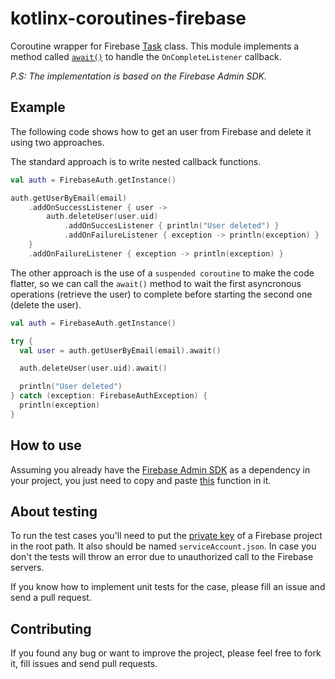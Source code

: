 # kotlinx-coroutines-firebase

Coroutine wrapper for Firebase [Task](https://firebase.google.com/docs/reference/admin/java/reference/com/google/firebase/tasks/Task) class.
This module implements a method called [`await()`](src/main/kotlin/kotlinx/coroutines/experimental/firebase/TaskApiTest.kt) to handle the `OnCompleteListener` callback.

_P.S: The implementation is based on the Firebase Admin SDK._

## Example

The following code shows how to get an user from Firebase and delete it using two approaches.

The standard approach is to write nested callback functions.

```kotlin
val auth = FirebaseAuth.getInstance()

auth.getUserByEmail(email)
    .addOnSuccessListener { user ->
        auth.deleteUser(user.uid)
            .addOnSuccesListener { println("User deleted") }
            .addOnFailureListener { exception -> println(exception) }
    }
    .addOnFailureListener { exception -> println(exception) }
```

The other approach is the use of a `suspended coroutine` to make the code flatter, so we can call the `await()` method
to wait the first asyncronous operations (retrieve the user) to complete before starting the second one (delete the user).

```kotlin
val auth = FirebaseAuth.getInstance()

try {
  val user = auth.getUserByEmail(email).await()

  auth.deleteUser(user.uid).await()

  println("User deleted")
} catch (exception: FirebaseAuthException) {
  println(exception)
}
```

## How to use

Assuming you already have the [Firebase Admin SDK](https://github.com/firebase/firebase-admin-java) as a dependency in your project, you just need to copy and paste [this](src/main/kotlin/kotlinx/coroutines/experimental/firebase/TaskApiTest.kt) function in it.

## About testing

To run the test cases you'll need to put the [private key](https://firebase.google.com/docs/admin/setup#add_firebase_to_your_app) of a Firebase project in the root path. It also should be named `serviceAccount.json`. In case you don't the tests will throw an error due to unauthorized call to the Firebase servers.

If you know how to implement unit tests for the case, please fill an issue and send a pull request.

## Contributing

If you found any bug or want to improve the project, please feel free to fork it, fill issues and send pull requests.
